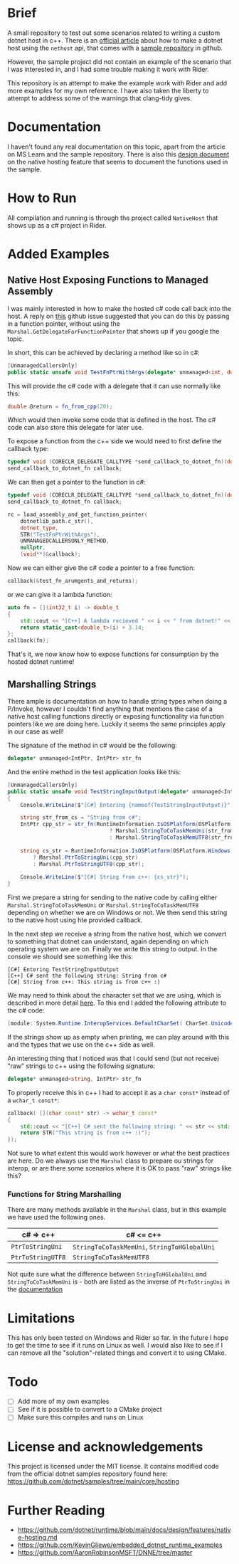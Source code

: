 # Brief

A small repository to test out some scenarios related to writing a custom dotnet host in c++. There is an [official article](https://learn.microsoft.com/en-us/dotnet/core/tutorials/netcore-hosting)
about how to make a dotnet host using the `nethost` api, that comes with a [sample repository](https://github.com/dotnet/samples/tree/main/core/hosting) in github.

However, the sample project did not contain an example of the scenario that I was interested in, and I had some trouble making it work with Rider.

This repository is an attempt to make the example work with Rider and add more examples for my own reference. I have also taken the liberty to attempt to address 
some of the warnings that clang-tidy gives.

# Documentation

I haven't found any real documentation on this topic, apart from the article on MS Learn and the sample repository. There is also this [design document](https://github.com/dotnet/runtime/blob/main/docs/design/features/native-hosting.md)
on the native hosting feature that seems to document the functions used in the sample.

# How to Run

All compilation and running is through the project called `NativeHost` that shows up as a c# project in Rider.

# Added Examples

## Native Host Exposing Functions to Managed Assembly

I was mainly interested in how to make the hosted c# code call back into the host. A reply on [this](https://github.com/dotnet/runtime/issues/41319) github issue
suggested that you can do this by passing in a function pointer, without using the `Marshal.GetDelegateForFunctionPointer` that shows up if you google the topic.

In short, this can be achieved by declaring a method like so in c#:

```csharp
[UnmanagedCallersOnly]
public static unsafe void TestFnPtrWithArgs(delegate* unmanaged<int, double> fn_from_cpp) { ... }
```

This will provide the c# code with a delegate that it can use normally like this:

```csharp
double @return = fn_from_cpp(20);
```

Which would then invoke some code that is defined in the host. The c# code can also store this delegate for later use.

To expose a function from the c++ side we would need to first define the callback type:

```c++
typedef void (CORECLR_DELEGATE_CALLTYPE *send_callback_to_dotnet_fn)(double_t(*fn)(int32_t));
send_callback_to_dotnet_fn callback;
```

We can then get a pointer to the function in c#:

```c++
typedef void (CORECLR_DELEGATE_CALLTYPE *send_callback_to_dotnet_fn)(double_t(*fn)(int32_t));
send_callback_to_dotnet_fn callback;

rc = load_assembly_and_get_function_pointer(
    dotnetlib_path.c_str(),
    dotnet_type,
    STR("TestFnPtrWithArgs"),
    UNMANAGEDCALLERSONLY_METHOD,
    nullptr,
    (void**)&callback);
```

Now we can either give the c# code a pointer to a free function:

```c++
callback(&test_fn_arumgents_and_returns);
```

or we can give it a lambda function:

```c++
auto fn = [](int32_t i) -> double_t
{
    std::cout << "[C++] A lambda recieved " << i << " from dotnet!" << std::endl;
    return static_cast<double_t>(i) + 3.14;
}; 
callback(fn);
```

That's it, we now know how to expose functions for consumption by the hosted dotnet runtime!

## Marshalling Strings

There ample is documentation on how to handle string types when doing a P/Invoke, however I couldn't find anything that mentions
the case of a native host calling functions directly or exposing functionality via function pointers like we are doing here. Luckily it 
seems the same principles apply in our case as well! 

The signature of the method in c# would be the following:

```csharp
delegate* unmanaged<IntPtr, IntPtr> str_fn
```

And the entire method in the test application looks like this:

```csharp
[UnmanagedCallersOnly]
public static unsafe void TestStringInputOutput(delegate* unmanaged<IntPtr, IntPtr> str_fn)
{
    Console.WriteLine($"[C#] Entering {nameof(TestStringInputOutput)}");

    string str_from_cs = "String from c#";
    IntPtr cpp_str = str_fn(RuntimeInformation.IsOSPlatform(OSPlatform.Windows)
                                ? Marshal.StringToCoTaskMemUni(str_from_cs)
                                : Marshal.StringToCoTaskMemUTF8(str_from_cs));
    
    string cs_str = RuntimeInformation.IsOSPlatform(OSPlatform.Windows)
        ? Marshal.PtrToStringUni(cpp_str)
        : Marshal.PtrToStringUTF8(cpp_str);
    
    Console.WriteLine($"[C#] String from c++: {cs_str}");
}
```

First we prepare a string for sending to the native code by calling either `Marshal.StringToCoTaskMemUni` or `Marshal.StringToCoTaskMemUTF8`
depending on whether we are on Windows or not. We then send this string to the native host using hte provided callback.

In the next step we receive a string from the native host, which we convert to something that dotnet can understand, again depending on
which operating system we are on. Finally we write this string to output. In the console we should see something like this:

```
[C#] Entering TestStringInputOutput                           
[C++] C# sent the following string: String from c#            
[C#] String from c++: This string is from c++ :)  
```

We may need to think about the character set that we are using, which is described in more detail [here](https://learn.microsoft.com/en-us/dotnet/standard/native-interop/charset).
To this end I added the following attribute to the c# code:

```csharp
[module: System.Runtime.InteropServices.DefaultCharSet( CharSet.Unicode )]
```

If the strings show up as empty when printing, we can play around with this and the types that we use on the c++ side as well.

An interesting thing that I noticed was that I could send (but not receive) "raw" strings to c++ using the following signature:

```csharp
delegate* unmanaged<string, IntPtr> str_fn
```

To properly receive this in c++ I had to accept it as a `char const*` instead of a `wchar_t const*`:

```cpp
callback( [](char const* str) -> wchar_t const*
{
    std::cout << "[C++] C# sent the following string: " << str << std::endl;
    return STR("This string is from c++ :)");
});
```

Not sure to what extent this would work however or what the best practices are here. Do we always use the `Marshal` class 
to prepare ou strings for interop, or are there some scenarios where it is OK to pass "raw" strings like this?

### Functions for String Marshalling

There are many methods available in the `Marshal` class, but in this example we have used the following ones.

| c# => c++          | c# <= c++                                    |
|--------------------|----------------------------------------------|
| `PtrToStringUni`   | `StringToCoTaskMemUni`, `StringToHGlobalUni` |
| `PtrToStringUTF8`  | `StringToCoTaskMemUTF8`                      |

Not quite sure what the difference between `StringToHGlobalUni` and `StringToCoTaskMemUni` is - both are listed as the inverse of 
`PtrToStringUni` in the [documentation](https://learn.microsoft.com/en-us/dotnet/api/System.Runtime.InteropServices.Marshal.PtrToStringUni?view=net-6.0)

# Limitations

This has only been tested on Windows and Rider so far. In the future I hope to get the time to see if it runs on Linux as well. I would also like to see if I 
can remove all the "solution"-related things and convert it to using CMake.

# Todo

- [ ] Add more of my own examples
- [ ] See if it is possible to convert to a CMake project
- [ ] Make sure this compiles and runs on Linux

# License and acknowledgements 

This project is licensed under the MIT license. It contains modified code from the official dotnet samples repository found here:
https://github.com/dotnet/samples/tree/main/core/hosting

# Further Reading

- https://github.com/dotnet/runtime/blob/main/docs/design/features/native-hosting.md
- https://github.com/KevinGliewe/embedded_dotnet_runtime_examples
- https://github.com/AaronRobinsonMSFT/DNNE/tree/master
